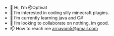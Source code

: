- 👋 Hi, I’m @Optivat
- 👀 I’m interested in coding silly minecraft plugins.
- 🌱 I’m currently learning java and C#
- 💞️ I’m looking to collaborate on nothing, im good.
- 📫 How to reach me arnavom5@gmail.com
